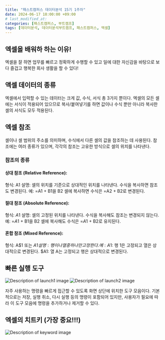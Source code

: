 ```yaml
---
title: "패스트캠퍼스 데이터분석 15기 1주차"
date: 2024-06-17 18:00:00 +09:00 
# last_modified_at:
categories: [패스트캠퍼스, 부트캠프]
tags: [데이터분석, 데이터분석부트캠프, 패스트캠퍼스, 엑셀]
---
```


## 엑셀을 배워하 하는 이유!

엑셀을 잘 하면
업무를 빠르고 정확하게 수행할 수 있고
일에 대한 자신감을 바탕으로
보다 즐겁고 행복한 회사 생활을 할 수 있다!

## 액셀 데이터의 종류
엑셀에서 입력할 수 있는 데이터는 크게 값, 수식, 서식 총 3가지 뿐이다.
엑셀의 모든 셀에는 서식이 적용되어 있으므로 복사/붙여넣기를 하면 값이나 수식 뿐만 아니라 복사한 셀의 서식도 모두 적용된다.

## 엑셀 참조
셀이나 셀 범위의 주소를 의미하며, 수식에서 다른 셀의 값을 참조하는 데 사용된다. 참조에는 여러 종류가 있으며, 각각의 참조는 고유한 방식으로 셀의 위치를 나타낸다.

### 참조의 종류
#### 상대 참조 (Relative Reference):
형식: A1
설명: 셀의 위치를 기준으로 상대적인 위치를 나타낸다. 수식을 복사하면 참조도 변경된다.
예: =A1 + B1을 B2 셀에 복사하면 수식은 =A2 + B2로 변경된다.
#### 절대 참조 (Absolute Reference):
형식: $A$1
설명: 셀의 고정된 위치를 나타낸다. 수식을 복사해도 참조는 변경되지 않는다.
예: =$A$1 + B1을 B2 셀에 복사해도 수식은 =$A$1 + B2로 유지된다.
#### 혼합 참조 (Mixed Reference):
형식: A$1 또는 $A1
설명: 행이나 열 중 하나만 고정한다.
예: 
A$1: 행 1은 고정되고 열은 상대적으로 변경된다.
$A1: 열 A는 고정되고 행은 상대적으로 변경된다.

## 빠른 실행 도구 

<img src="{{ site.baseurl }}/assets/images/quick launch tool1.png" alt="Description of launch1 image">
<img src="{{ site.baseurl }}/assets/images/quick launch tool2.png" alt="Description of launch2 image">

자주 사용하는 명령을 빠르게 접근할 수 있도록 화면 상단에 위치한 도구 모음이다. 기본적으로는 저장, 실행 취소, 다시 실행 등의 명령이 포함되어 있지만, 사용자가 필요에 따라 이 도구 모음에 명령을 추가하거나 제거할 수 있다.

## 엑셀의 치트키 (가장 중요!!!)

<img src="{{ site.baseurl }}/assets/images/keyword.png" alt="Description of keyword image">